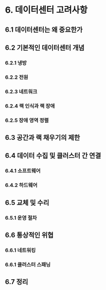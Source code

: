 # 6. 데이터센터 고려사항

## 6.1 데이터센터는 왜 중요한가

## 6.2 기본적인 데이터센터 개념

### 6.2.1 냉방

### 6.2.2 전원

### 6.2.3 네트워크

### 6.2.4 랙 인식과 랙 장애

### 6.2.5 장애 영역 정렬

## 6.3 공간과 랙 채우기의 제한

## 6.4 데이터 수집 및 클러스터 간 연결

### 6.4.1 소프트웨어

### 6.4.2 하드웨어

## 6.5 교체 및 수리

### 6.5.1 운영 절차

## 6.6 통상적인 위협

### 6.6.1 네트워킹

### 6.6.1 클러스터 스패닝

## 6.7 정리
